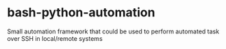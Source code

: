 # bash-python-automation
Small automation framework that could be used to perform automated task over SSH in local/remote systems
